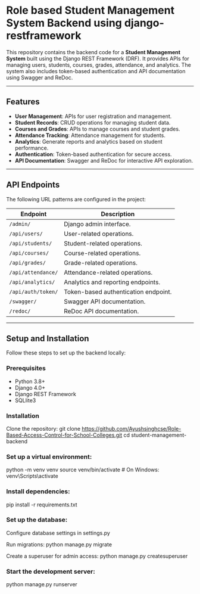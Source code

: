 # Role based Student Management System Backend using django-restframework

This repository contains the backend code for a **Student Management System** built using the Django REST Framework (DRF). It provides APIs for managing users, students, courses, grades, attendance, and analytics. The system also includes token-based authentication and API documentation using Swagger and ReDoc.

---

## Features

- **User Management**: APIs for user registration and management.
- **Student Records**: CRUD operations for managing student data.
- **Courses and Grades**: APIs to manage courses and student grades.
- **Attendance Tracking**: Attendance management for students.
- **Analytics**: Generate reports and analytics based on student performance.
- **Authentication**: Token-based authentication for secure access.
- **API Documentation**: Swagger and ReDoc for interactive API exploration.

---

## API Endpoints

The following URL patterns are configured in the project:

| Endpoint                  | Description                                  |
|---------------------------|----------------------------------------------|
| `/admin/`                 | Django admin interface.                     |
| `/api/users/`             | User-related operations.                    |
| `/api/students/`          | Student-related operations.                 |
| `/api/courses/`           | Course-related operations.                  |
| `/api/grades/`            | Grade-related operations.                   |
| `/api/attendance/`        | Attendance-related operations.              |
| `/api/analytics/`         | Analytics and reporting endpoints.          |
| `/api/auth/token/`        | Token-based authentication endpoint.        |
| `/swagger/`               | Swagger API documentation.                  |
| `/redoc/`                 | ReDoc API documentation.                    |

---

## Setup and Installation

Follow these steps to set up the backend locally:

### Prerequisites
- Python 3.8+
- Django 4.0+
- Django REST Framework
- SQLlite3

### Installation

Clone the repository:
   git clone https://github.com/Ayushsinghcse/Role-Based-Access-Control-for-School-Colleges.git
   cd student-management-backend

### Set up a virtual environment:
python -m venv venv
source venv/bin/activate  # On Windows: venv\Scripts\activate

### Install dependencies:
pip install -r requirements.txt

### Set up the database:
Configure database settings in settings.py

Run migrations:
python manage.py migrate

Create a superuser for admin access:
python manage.py createsuperuser

### Start the development server:
python manage.py runserver
